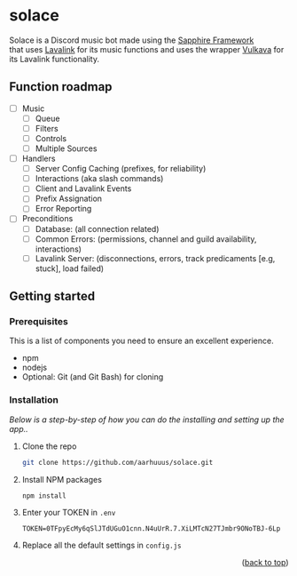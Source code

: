 <div id="top"></div>

# solace
Solace is a Discord music bot made using the [Sapphire Framework](https://www.npmjs.com/package/@sapphire/framework) \
that uses [Lavalink](https://github.com/davidffa/lavalink) for its music functions and uses the wrapper [Vulkava](https://www.npmjs.com/package/vulkava) for its Lavalink functionality.

## Function roadmap
- [ ] Music
  - [ ] Queue
  - [ ] Filters
  - [ ] Controls
  - [ ] Multiple Sources
- [ ] Handlers
  - [ ] Server Config Caching (prefixes, for reliability)
  - [ ] Interactions (aka slash commands)
  - [ ] Client and Lavalink Events
  - [ ] Prefix Assignation
  - [ ] Error Reporting
- [ ] Preconditions
  - [ ] Database: (all connection related)
  - [ ] Common Errors: (permissions, channel and guild availability, interactions)
  - [ ] Lavalink Server: (disconnections, errors, track predicaments [e.g, stuck], load failed)

<!-- GETTING STARTED -->
## Getting started

### Prerequisites

This is a list of components you need to ensure an excellent experience.
- npm
- nodejs
- Optional: Git (and Git Bash) for cloning

### Installation

_Below is a step-by-step of how you can do the installing and setting up the app.._

1. Clone the repo
   ```sh
   git clone https://github.com/aarhuuus/solace.git
   ```
2. Install NPM packages
   ```sh
   npm install
   ```
3. Enter your TOKEN in `.env`
   ```env
   TOKEN=0TFpyEcMy6qSlJTdUGuO1cnn.N4uUrR.7.XiLMTcN27TJmbr9ONoTBJ-6Lp
   ```
4. Replace all the default settings in `config.js`

<p align="right">(<a href="#top">back to top</a>)</p>
